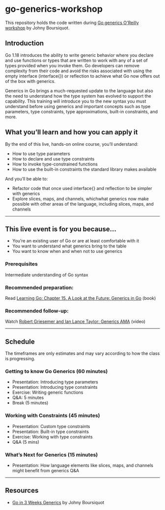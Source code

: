 # go-generics-workshop

This repository holds the code written during [Go generics O'Reilly workshop](https://learning.oreilly.com/live-events/go-generics-in-2-hours/0636920072269/0636920075658/) by Johny Boursiquot.

## Introduction
Go 1.18 introduces the ability to write generic behavior where you declare and use functions or types that are written 
to work with any of a set of types provided when you invoke them. Go developers can remove complexity from their code and 
avoid the risks associated with using the empty interface (interface{}) or reflection to achieve what Go now offers out of the box with generics.

Generics in Go brings a much-requested update to the language but also the need to understand how the type system has evolved to support the capability. 
This training will introduce you to the new syntax you must understand before using generics and important concepts such as type parameters, 
type constraints, type approximations, built-in constraints, and more.

## What you’ll learn and how you can apply it

By the end of this live, hands-on online course, you’ll understand:

- How to use type parameters
- How to declare and use type constraints
- How to invoke type-constrained functions
- How to use the built-in constraints the standard library makes available

And you’ll be able to:

- Refactor code that once used interface{} and reflection to be simpler with generics
- Explore slices, maps, and channels, whichwhat generics now make possible with other areas of the language, including slices, maps, and channels

---
## This live event is for you because…

- You’re an existing user of Go or are at least comfortable with it
- You want to understand what generics bring to the table
- You want to know when and when not to use generics

### Prerequisites
Intermediate understanding of Go syntax

### Recommended preparation:
Read [Learning Go: Chapter 15. A Look at the Future: Generics in Go](https://learning.oreilly.com/library/view/learning-go/9781492077206/ch15.html) (book)

### Recommended follow-up:
Watch [Robert Griesemer and Ian Lance Taylor: Generics AMA](https://learning.oreilly.com/videos/go-generics-extensibility/0636920551942/0636920551942-video333639/) (video)

---
## Schedule
The timeframes are only estimates and may vary according to how the class is progressing.

### Getting to know Go Generics (60 minutes)

- Presentation: Introducing type parameters
- Presentation: Introducing type constraints
- Exercise: Writing generic functions
- Q&A: 5 minutes
- Break (5 minutes)

### Working with Constraints (45 minutes)

- Presentation: Custom type constraints
- Presentation: Built-in type constraints
- Exercise: Working with type constraints
- Q&A (5 mins)

### What’s Next for Generics (15 minutes)

- Presentation: How language elements like slices, maps, and channels might benefit from generics
Q&A

---

## Resources

- [Go in 3 Weeks Generics](https://github.com/jboursiquot/go-in-3-weeks/wiki/Generics) by Johny Boursiquot
